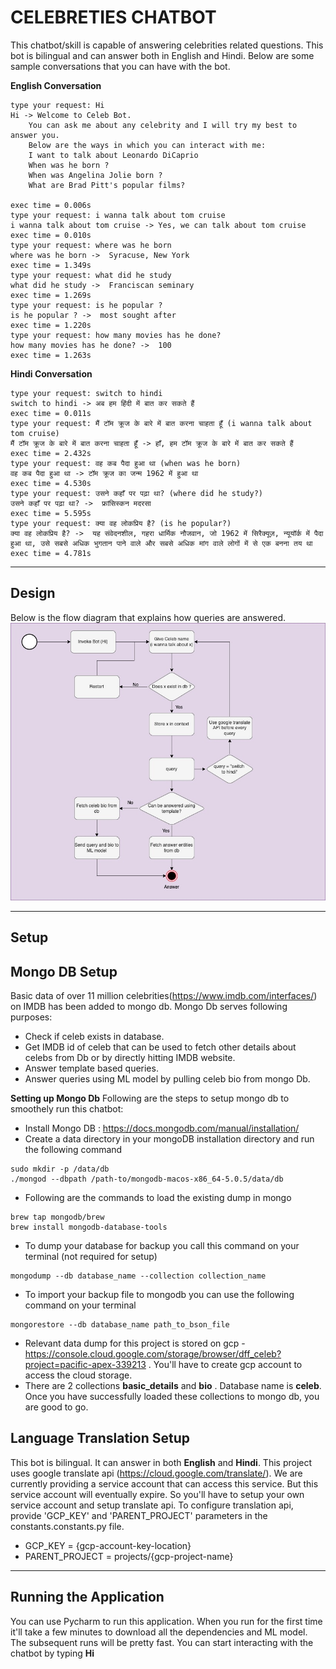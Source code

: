 # CELEBRETIES CHATBOT
This chatbot/skill is capable of answering celebrities related questions. This bot is bilingual and can answer both in English and Hindi. Below are some sample
conversations that you can have with the bot.

**English Conversation**
```
type your request: Hi
Hi -> Welcome to Celeb Bot.
    You can ask me about any celebrity and I will try my best to answer you.
    Below are the ways in which you can interact with me:
    I want to talk about Leonardo DiCaprio
    When was he born ?
    When was Angelina Jolie born ?
    What are Brad Pitt's popular films?
    
exec time = 0.006s
type your request: i wanna talk about tom cruise
i wanna talk about tom cruise -> Yes, we can talk about tom cruise
exec time = 0.010s
type your request: where was he born
where was he born ->  Syracuse, New York
exec time = 1.349s
type your request: what did he study
what did he study ->  Franciscan seminary
exec time = 1.269s
type your request: is he popular ?
is he popular ? ->  most sought after
exec time = 1.220s
type your request: how many movies has he done?
how many movies has he done? ->  100
exec time = 1.263s
```
**Hindi Conversation**
```
type your request: switch to hindi
switch to hindi -> अब हम हिंदी में बात कर सकते हैं
exec time = 0.011s
type your request: मैं टॉम क्रूज के बारे में बात करना चाहता हूँ (i wanna talk about tom cruise)
मैं टॉम क्रूज के बारे में बात करना चाहता हूँ -> हाँ, हम टॉम क्रूज के बारे में बात कर सकते हैं
exec time = 2.432s
type your request: वह कब पैदा हुआ था (when was he born)
वह कब पैदा हुआ था -> टॉम क्रूज का जन्म 1962 में हुआ था
exec time = 4.530s
type your request: उसने कहाँ पर पढ़ा था? (where did he study?)
उसने कहाँ पर पढ़ा था? ->  फ्रांसिस्कन मदरसा
exec time = 5.595s
type your request: क्या वह लोकप्रिय है? (is he popular?)
क्या वह लोकप्रिय है? ->  यह संवेदनशील, गहरा धार्मिक नौजवान, जो 1962 में सिरैक्यूज़, न्यूयॉर्क में पैदा हुआ था, उसे सबसे अधिक भुगतान पाने वाले और सबसे अधिक मांग वाले लोगों में से एक बनना तय था
exec time = 4.781s
```

------------
## Design
Below is the flow diagram that explains how queries are answered.
![alt text for screen readers](resources/dff_flow_diagram.jpeg "Chatbot flow diagram")

------------
## Setup

## Mongo DB Setup
Basic data of over 11 million celebrities(https://www.imdb.com/interfaces/) on IMDB has been added to mongo db. Mongo Db serves following purposes:
- Check if celeb exists in database.
- Get IMDB id of celeb that can be used to fetch other details about celebs from Db or by directly hitting IMDB website.
- Answer template based queries.
- Answer queries using ML model by pulling celeb bio from mongo Db.

**Setting up Mongo Db**
Following are the steps to setup mongo db to smoothely run this chatbot:

- Install Mongo DB : https://docs.mongodb.com/manual/installation/
- Create a data directory in your mongoDB installation directory and run the following command
```
sudo mkdir -p /data/db
./mongod --dbpath /path-to/mongodb-macos-x86_64-5.0.5/data/db
```

- Following are the commands to load the existing dump in mongo
```
brew tap mongodb/brew
brew install mongodb-database-tools
```

- To dump your database for backup you call this command on your terminal (not required for setup)

```
mongodump --db database_name --collection collection_name
```
- To import your backup file to mongodb you can use the following command on your terminal
```
mongorestore --db database_name path_to_bson_file
```
- Relevant data dump for this project is stored on gcp - https://console.cloud.google.com/storage/browser/dff_celeb?project=pacific-apex-339213 . You'll have to create gcp account to access the cloud storage.
- There are 2 collections **basic_details** and **bio** . Database name is **celeb**. Once you have successfully loaded these collections to mongo db, you are good to go.

## Language Translation Setup

This bot is bilingual. It can answer in both **English** and **Hindi**. This project uses google translate api (https://cloud.google.com/translate/). We are currently providing a service account that can access this service. But this service account will eventually expire. So you'll have to setup your own service account and setup translate api.
To configure translation api, provide 'GCP_KEY' and 'PARENT_PROJECT' parameters in the constants.constants.py file.
- GCP_KEY = {gcp-account-key-location}
- PARENT_PROJECT = projects/{gcp-project-name}

-----------
## Running the Application
You can use Pycharm to run this application. When you run for the first time it'll take a few minutes to download all the dependencies and ML model. The subsequent runs will be pretty fast. You can start interacting with the chatbot by typing **Hi**
